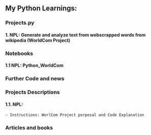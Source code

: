 ## My Python Learnings:

### Projects.py
  #### 1. NPL: Generate and analyze text from webscrapped words from wikipedia (WorldCom Project)

### Notebooks
  #### 1.1 NPL: Python_WorldCom

### Further Code and news

### Projects Descriptions
  #### 1.1. NPL: 
    - Instructions: WorlCom Project porposal and Code Explanation
    
### Articles and books
